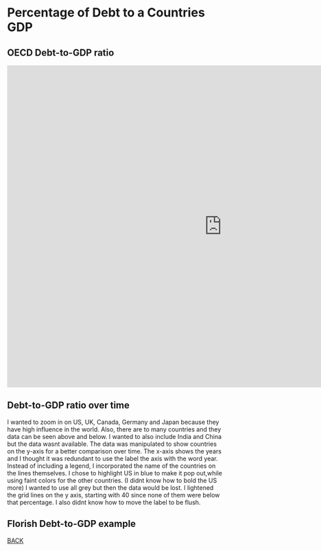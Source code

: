 # Percentage of Debt to a Countries GDP

## OECD Debt-to-GDP ratio
<iframe src="https://data.oecd.org/chart/6gMl" width="1000" height="750" style="border: 0" mozallowfullscreen="true" webkitallowfullscreen="true" allowfullscreen="true"><a href="https://data.oecd.org/chart/6gMl" target="_blank">OECD Chart: General government debt, Total, % of GDP, Annual, 2019</a></iframe>

## Debt-to-GDP ratio over time
<div class="flourish-embed flourish-chart" data-src="visualisation/5290969"><script src="https://public.flourish.studio/resources/embed.js"></script></div>

I wanted to zoom in on US, UK, Canada, Germany and Japan because they have high influence in the world. Also, there are to many countries and they data can be seen above and below. I wanted to also include India and China but the data wasnt available. The data was manipulated to show countries on the y-axis for a better comparison over time. The x-axis shows the years and I thought it was redundant to use the label the axis with the word year. Instead of including a legend, I incorporated the name of the countries on the lines themselves. I chose to highlight US in blue to make it pop out,while using faint colors for the other countries. (I didnt know how to bold the US more) I wanted to use all grey but then the data would be lost. I lightened the grid lines on the y axis, starting with 40 since none of them were below that percentage. I also didnt know how to move the label to be flush. 

## Florish Debt-to-GDP example

<div class="flourish-embed flourish-chart" data-src="visualisation/5290511"><script src="https://public.flourish.studio/resources/embed.js"></script></div>


[BACK](/README.md)
